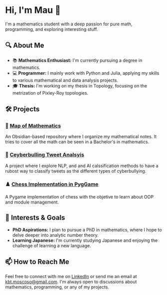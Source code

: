 # Hi, I'm Mau 👋

I'm a mathematics student with a deep passion for pure math, programming, and exploring interesting stuff.

## 🔍 About Me

- 📚 **Mathematics Enthusiast:** I'm currently pursuing a degree in mathematics.
- 💻 **Programmer:** I mainly work with Python and Julia, applying my skills to various mathematical and data analysis projects.
- 🎓 **Thesis:** I'm working on my thesis in Topology, focusing on the metrization of Pixley-Roy topologies.

## 🛠️ Projects

### 📖 [Map of Mathematics](https://github.com/CasuallyPassingBy/Maths-Notes-md)
An Obsidian-based repository where I organize my mathematical notes. It tries to cover all the math can be seen in a Bachelor's in mathematics. 

### 🤖 [Ceyberbulling Tweet Analsyis](https://github.com/CasuallyPassingBy/Cyberbullying_Tweet_Analysis)
A project where I explore NLP, and and AI calssification methods to have a rubost way to classify tweets as the different types of cyberbullying.

### ♟️ [Chess Implementation in PygGame](https://github.com/CasuallyPassingBy/Pygame-Chess)
A Pygame implementation of chess with the objetive to learn about OOP and module management.

## 🌟 Interests & Goals

- **PhD Aspirations:** I plan to pursue a PhD in mathematics, where I hope to delve deeper into analytic number theory.
- **Learning Japanese:** I'm currently studying Japanese and enjoying the challenge of learning a new language.

## 📫 How to Reach Me

Feel free to connect with me on [LinkedIn](https://www.linkedin.com/in/your-profile) or send me an email at [kbt.moscoso@gmail.com](mailto:kbt.moscoso@gmail.com). 
I'm always open to discussions about mathematics, programming, or any of my projects.

